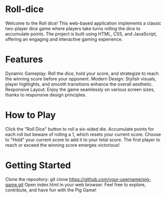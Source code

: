 # Roll-dice
Welcome to the Roll dice! This web-based application implements a classic two-player dice game where players take turns rolling the dice to accumulate points. The project is built using HTML, CSS, and JavaScript, offering an engaging and interactive gaming experience.

# Features
Dynamic Gameplay: Roll the dice, hold your score, and strategize to reach the winning score before your opponent.
Modern Design: Stylish visuals, player highlights, and smooth transitions enhance the overall aesthetic.
Responsive Layout: Enjoy the game seamlessly on various screen sizes, thanks to responsive design principles.

# How to Play
Click the "Roll Dice" button to roll a six-sided die.
Accumulate points for each roll but beware of rolling a 1, which resets your current score.
Choose to "Hold" your current score to add it to your total score.
The first player to reach or exceed the winning score emerges victorious!

# Getting Started
Clone the repository: git clone https://github.com/your-username/pig-game.git
Open index.html in your web browser.
Feel free to explore, contribute, and have fun with the Pig Game!
